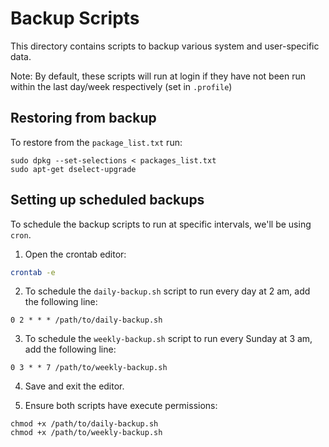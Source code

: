 # Backup Scripts

This directory contains scripts to backup various system and user-specific data.

Note: By default, these scripts will run at login if they have not been run within the last day/week respectively (set in `.profile`)

## Restoring from backup

To restore from the `package_list.txt` run:
```
sudo dpkg --set-selections < packages_list.txt
sudo apt-get dselect-upgrade
```


## Setting up scheduled backups

To schedule the backup scripts to run at specific intervals, we'll be using `cron`.

1. Open the crontab editor:
```bash
crontab -e
```

2. To schedule the `daily-backup.sh` script to run every day at 2 am, add the following line:
```
0 2 * * * /path/to/daily-backup.sh
```

3. To schedule the `weekly-backup.sh` script to run every Sunday at 3 am, add the following line:
``` 
0 3 * * 7 /path/to/weekly-backup.sh
```

4. Save and exit the editor.

5. Ensure both scripts have execute permissions:
```
chmod +x /path/to/daily-backup.sh
chmod +x /path/to/weekly-backup.sh

```


